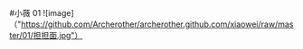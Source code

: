 #小薇 01 
![image]（"https://github.com/Archerother/archerother.github.com/xiaowei/raw/master/01/担担面.jpg"）
